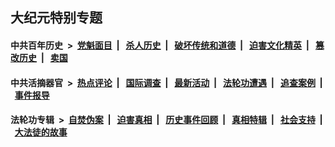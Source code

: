 ## 大纪元特别专题

#### 中共百年历史 &nbsp;>&nbsp; [党魁面目](indexes/nf1176107/README.md?05120430) &nbsp;| &nbsp; [杀人历史](indexes/nf1176106/README.md?05120430) &nbsp;| &nbsp; [破坏传统和道德](indexes/nf1176106/README.md?05120430) &nbsp;| &nbsp; [迫害文化精英](indexes/nf1176111/README.md?05120430) &nbsp;| &nbsp; [篡改历史](indexes/nf1176115/README.md?05120430) &nbsp;| &nbsp; [卖国](indexes/nf1176117/README.md?05120430) 

#### 中共活摘器官 &nbsp;>&nbsp; [热点评论](indexes/nf5879/README.md?05120430) &nbsp;| &nbsp; [国际调查](indexes/nf5947/README.md?05120430) &nbsp;| &nbsp; [最新活动](indexes/nf5883/README.md?05120430) &nbsp;| &nbsp; [法轮功遭遇](indexes/nf5881/README.md?05120430) &nbsp;| &nbsp; [追查案例](indexes/nf5880/README.md?05120430) &nbsp;| &nbsp; [事件报导](indexes/nf5877/README.md?05120430) 

#### 法轮功专辑 &nbsp;>&nbsp; [自焚伪案](indexes/nf5562/README.md?05120430) &nbsp;| &nbsp; [迫害真相](indexes/nf4379/README.md?05120430) &nbsp;| &nbsp; [历史事件回顾](indexes/nf5793/README.md?05120430) &nbsp;| &nbsp; [真相特辑](indexes/nf4389/README.md?05120430) &nbsp;| &nbsp; [社会支持](indexes/nf4386/README.md?05120430) &nbsp;| &nbsp; [大法徒的故事](indexes/nf1147481/README.md?05120430) 

